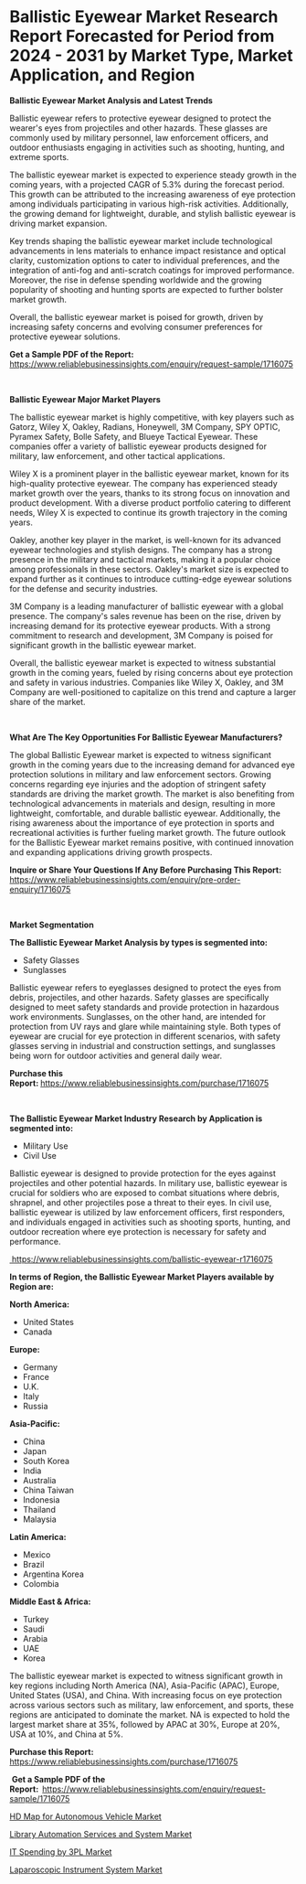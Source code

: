 <p><h1>Ballistic Eyewear Market Research Report Forecasted for Period from 2024 -  2031 by Market Type, Market Application, and Region</h1></p><p><strong>Ballistic Eyewear Market Analysis and Latest Trends</strong></p>
<p><p>Ballistic eyewear refers to protective eyewear designed to protect the wearer's eyes from projectiles and other hazards. These glasses are commonly used by military personnel, law enforcement officers, and outdoor enthusiasts engaging in activities such as shooting, hunting, and extreme sports.</p><p>The ballistic eyewear market is expected to experience steady growth in the coming years, with a projected CAGR of 5.3% during the forecast period. This growth can be attributed to the increasing awareness of eye protection among individuals participating in various high-risk activities. Additionally, the growing demand for lightweight, durable, and stylish ballistic eyewear is driving market expansion.</p><p>Key trends shaping the ballistic eyewear market include technological advancements in lens materials to enhance impact resistance and optical clarity, customization options to cater to individual preferences, and the integration of anti-fog and anti-scratch coatings for improved performance. Moreover, the rise in defense spending worldwide and the growing popularity of shooting and hunting sports are expected to further bolster market growth.</p><p>Overall, the ballistic eyewear market is poised for growth, driven by increasing safety concerns and evolving consumer preferences for protective eyewear solutions.</p></p>
<p><strong>Get a Sample PDF of the Report:&nbsp;</strong> <a href="https://www.reliablebusinessinsights.com/enquiry/request-sample/1716075">https://www.reliablebusinessinsights.com/enquiry/request-sample/1716075</a></p>
<p>&nbsp;</p>
<p><strong>Ballistic Eyewear Major Market Players</strong></p>
<p><p>The ballistic eyewear market is highly competitive, with key players such as Gatorz, Wiley X, Oakley, Radians, Honeywell, 3M Company, SPY OPTIC, Pyramex Safety, Bolle Safety, and Blueye Tactical Eyewear. These companies offer a variety of ballistic eyewear products designed for military, law enforcement, and other tactical applications.</p><p>Wiley X is a prominent player in the ballistic eyewear market, known for its high-quality protective eyewear. The company has experienced steady market growth over the years, thanks to its strong focus on innovation and product development. With a diverse product portfolio catering to different needs, Wiley X is expected to continue its growth trajectory in the coming years.</p><p>Oakley, another key player in the market, is well-known for its advanced eyewear technologies and stylish designs. The company has a strong presence in the military and tactical markets, making it a popular choice among professionals in these sectors. Oakley's market size is expected to expand further as it continues to introduce cutting-edge eyewear solutions for the defense and security industries.</p><p>3M Company is a leading manufacturer of ballistic eyewear with a global presence. The company's sales revenue has been on the rise, driven by increasing demand for its protective eyewear products. With a strong commitment to research and development, 3M Company is poised for significant growth in the ballistic eyewear market.</p><p>Overall, the ballistic eyewear market is expected to witness substantial growth in the coming years, fueled by rising concerns about eye protection and safety in various industries. Companies like Wiley X, Oakley, and 3M Company are well-positioned to capitalize on this trend and capture a larger share of the market.</p></p>
<p>&nbsp;</p>
<p><strong>What Are The Key Opportunities For Ballistic Eyewear Manufacturers?</strong></p>
<p><p>The global Ballistic Eyewear market is expected to witness significant growth in the coming years due to the increasing demand for advanced eye protection solutions in military and law enforcement sectors. Growing concerns regarding eye injuries and the adoption of stringent safety standards are driving the market growth. The market is also benefiting from technological advancements in materials and design, resulting in more lightweight, comfortable, and durable ballistic eyewear. Additionally, the rising awareness about the importance of eye protection in sports and recreational activities is further fueling market growth. The future outlook for the Ballistic Eyewear market remains positive, with continued innovation and expanding applications driving growth prospects.</p></p>
<p><strong>Inquire or Share Your Questions If Any Before Purchasing This Report:</strong> <a href="https://www.reliablebusinessinsights.com/enquiry/pre-order-enquiry/1716075">https://www.reliablebusinessinsights.com/enquiry/pre-order-enquiry/1716075</a></p>
<p>&nbsp;</p>
<p><strong>Market Segmentation</strong></p>
<p><strong>The Ballistic Eyewear Market Analysis by types is segmented into:</strong></p>
<p><ul><li>Safety Glasses</li><li>Sunglasses</li></ul></p>
<p><p>Ballistic eyewear refers to eyeglasses designed to protect the eyes from debris, projectiles, and other hazards. Safety glasses are specifically designed to meet safety standards and provide protection in hazardous work environments. Sunglasses, on the other hand, are intended for protection from UV rays and glare while maintaining style. Both types of eyewear are crucial for eye protection in different scenarios, with safety glasses serving in industrial and construction settings, and sunglasses being worn for outdoor activities and general daily wear.</p></p>
<p><strong>Purchase this Report:&nbsp;</strong><a href="https://www.reliablebusinessinsights.com/purchase/1716075">https://www.reliablebusinessinsights.com/purchase/1716075</a></p>
<p>&nbsp;</p>
<p><strong>The Ballistic Eyewear Market Industry Research by Application is segmented into:</strong></p>
<p><ul><li>Military Use</li><li>Civil Use</li></ul></p>
<p><p>Ballistic eyewear is designed to provide protection for the eyes against projectiles and other potential hazards. In military use, ballistic eyewear is crucial for soldiers who are exposed to combat situations where debris, shrapnel, and other projectiles pose a threat to their eyes. In civil use, ballistic eyewear is utilized by law enforcement officers, first responders, and individuals engaged in activities such as shooting sports, hunting, and outdoor recreation where eye protection is necessary for safety and performance.</p></p>
<p><a href="https://www.reliablebusinessinsights.com/ballistic-eyewear-r1716075">&nbsp;https://www.reliablebusinessinsights.com/ballistic-eyewear-r1716075</a></p>
<p><strong>In terms of Region, the Ballistic Eyewear Market Players available by Region are:</strong></p>
<p>
    <p> <strong> North America: </strong>
        <ul>
            <li>United States</li>
            <li>Canada</li>
        </ul>
        </p> 
    <p> <strong> Europe: </strong>
        <ul>
            <li>Germany</li>
            <li>France</li>
            <li>U.K.</li>
            <li>Italy</li>
            <li>Russia</li>
        </ul>
        </p> 
    <p> <strong> Asia-Pacific: </strong>
        <ul>
            <li>China</li>
            <li>Japan</li>
            <li>South Korea</li>
            <li>India</li>
            <li>Australia</li>
            <li>China Taiwan</li>
            <li>Indonesia</li>
            <li>Thailand</li>
            <li>Malaysia</li>
        </ul>
        </p> 
    <p> <strong> Latin America: </strong>
        <ul>
            <li>Mexico</li>
            <li>Brazil</li>
            <li>Argentina Korea</li>
            <li>Colombia</li>
        </ul>
        </p> 
    <p> <strong> Middle East & Africa: </strong>
        <ul>
            <li>Turkey</li>
            <li>Saudi</li>
            <li>Arabia</li>
            <li>UAE</li>
            <li>Korea</li>
        </ul>
    </p>
    </p>
<p><p>The ballistic eyewear market is expected to witness significant growth in key regions including North America (NA), Asia-Pacific (APAC), Europe, United States (USA), and China. With increasing focus on eye protection across various sectors such as military, law enforcement, and sports, these regions are anticipated to dominate the market. NA is expected to hold the largest market share at 35%, followed by APAC at 30%, Europe at 20%, USA at 10%, and China at 5%.</p></p>
<p><strong>Purchase this Report: </strong><a href="https://www.reliablebusinessinsights.com/purchase/1716075">https://www.reliablebusinessinsights.com/purchase/1716075</a></p>
<p>&nbsp;<strong>Get a Sample PDF of the Report:&nbsp;&nbsp;</strong><a href="https://www.reliablebusinessinsights.com/enquiry/request-sample/1716075">https://www.reliablebusinessinsights.com/enquiry/request-sample/1716075</a></p>
<p><strong></strong></p>
<p><p><a href="https://github.com/BeauGrant71/Market-Research-Report-List-1/blob/main/hd-map-for-autonomous-vehicle-market.md">HD Map for Autonomous Vehicle Market</a></p><p><a href="https://medium.com/@mayekuhic78/global-library-automation-services-and-system-industry-types-applications-market-players-3a4c3bb5f5e7">Library Automation Services and System Market</a></p><p><a href="https://medium.com/@enosstark/it-spending-by-3pl-market-size-growth-and-industry-analysis-by-market-segmentation-and-regional-72f7581e351a">IT Spending by 3PL Market</a></p><p><a href="https://github.com/francesprichey/Market-Research-Report-List-1/blob/main/laparoscopic-instrument-system-market.md">Laparoscopic Instrument System Market</a></p></p>